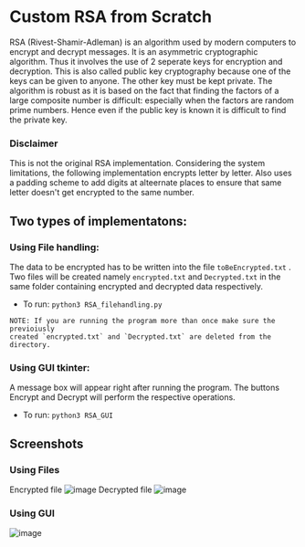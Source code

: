 # Custom RSA from Scratch

RSA (Rivest-Shamir-Adleman) is an algorithm used by modern computers to encrypt
and decrypt messages. It is an asymmetric cryptographic algorithm. Thus it involves
the use of 2 seperate keys for encryption and decryption.
This is also called public key cryptography because one of the keys can be given to
anyone. The other key must be kept private.
The algorithm is robust as it is based on the fact that finding the factors of a large
composite number is difficult: especially when the factors are random prime numbers.
Hence even if the public key is known it is difficult to find the private key.

### Disclaimer 
This is not the original RSA implementation. Considering the system limitations, the following implementation encrypts letter by letter.
Also uses a padding scheme to add digits at alteernate places to ensure that same letter doesn't get encrypted to the same number.

## Two types of implementatons:
### Using File handling:
The data to be encrypted has to be written into the file `toBeEncrypted.txt` .
Two files will be created namely `encrypted.txt` and `Decrypted.txt` in the same folder containing
encrypted and decrypted data respectively.

- To run: `python3 RSA_filehandling.py`
```
NOTE: If you are running the program more than once make sure the previoiusly
created `encrypted.txt` and `Decrypted.txt` are deleted from the directory.
```
### Using GUI tkinter:
A message box will appear right after running the program.
The buttons Encrypt and Decrypt will perform the respective operations.

- To run: `python3 RSA_GUI`

## Screenshots

### Using Files
Encrypted file
![image](https://user-images.githubusercontent.com/43961340/122583286-b1a48680-d076-11eb-92d8-e1fcbda97920.png)
Decrypted file
![image](https://user-images.githubusercontent.com/43961340/122583307-b5d0a400-d076-11eb-856e-e917c00ee039.png)

### Using GUI
![image](https://user-images.githubusercontent.com/43961340/122583195-989bd580-d076-11eb-94eb-92d54670f713.png)
